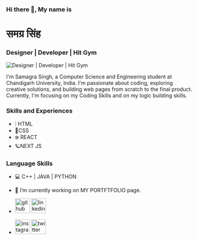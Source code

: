 ### Hi there 👋, My name is 
# समग्र सिंह
### Designer | Developer | Hit Gym 
![Designer | Developer | Hit Gym ](https://media.licdn.com/dms/image/D5616AQHbbsmYRUd8RQ/profile-displaybackgroundimage-shrink_350_1400/0/1706812636909?e=1712188800&v=beta&t=tbd6vH35KM9Kcz9CLBcmWHW7g-Lz7LQPw1-9GuxITB4)

I'm Samagra Singh, a Computer Science and Engineering student at Chandigarh University, India. I'm passionate about coding, exploring creative solutions, and building web pages from scratch to the final product. Currently, I'm focusing on my Coding Skills and on my logic building skills.


### Skills and Experiences
- ❕ HTML
- 🔹CSS
- ❄️ REACT
- 🪐NEXT JS

 ### Language Skills
   
- 💻 C++ | JAVA | PYTHON

 

- 🔭 I’m currently working on MY PORTFTFOLIO page. 


- [<img src='https://cdn.jsdelivr.net/npm/simple-icons@3.0.1/icons/github.svg' alt='github' height='40'>](https://github.com/samagra-6887)
  [<img src='https://cdn.jsdelivr.net/npm/simple-icons@3.0.1/icons/linkedin.svg' alt='linkedin' height='40'>](https://www.linkedin.com/in/samagra-singh-126721122/)
- [<img src='https://cdn.jsdelivr.net/npm/simple-icons@3.0.1/icons/instagram.svg' alt='instagram' height='40'>](https://www.instagram.com/___samagra___/)
  [<img src='https://cdn.jsdelivr.net/npm/simple-icons@3.0.1/icons/twitter.svg' alt='twitter' height='40'>](https://twitter.com/samagrasingh09)  
